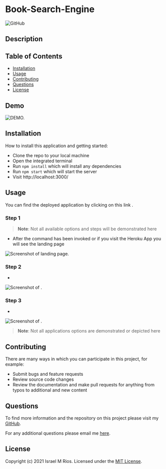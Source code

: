 # Book-Search-Engine
![GitHub](https://img.shields.io/badge/license-MIT-orange?style=for-the-badge)

## Description


## Table of Contents
- [Installation](#installation)
- [Usage](#usage)
- [Contributing](#contributing)
- [Questions](#questions)
- [License](##license)

## Demo

![DEMO.](./)

## Installation

How to install this application and getting started:

* Clone the repo to your local machine
* Open the integrated terminal
* Run `npm install` which will install any dependencies
* Run `npm start` which will start the server
* Visit http://localhost:3000/

## Usage
You can find the deployed application by clicking on this link .

### Step 1
> **Note**: Not all available options and steps will be demonstrated here
* After the command has been invoked or if you visit the Heroku App you will see the landing page

![Screenshot of landing page.](./)

### Step 2
* 

![Screenshot of .](./)

### Step 3
* 

![Screenshot of .](./)
> **Note**: Not all applications options are demonstrated or depicted here

## Contributing
There are many ways in which you can participate in this project, for example:

* Submit bugs and feature requests
* Review source code changes
* Review the documentation and make pull requests for anything from typos to additional and new content

## Questions
To find more information and the repository on this project please visit my [GitHub](https://github.com/israelmrios).

For any additional questions please email me [here](mailto:israelm.riosjr@gmail.com).

## License
Copyright (c) 2021 Israel M Rios.
Licensed under the [MIT License](LICENSE).